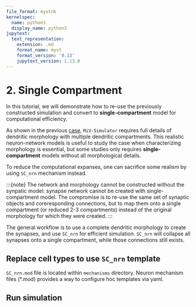 ```yaml
---
file_format: mystnb
kernelspec:
  name: python3
  display_name: python3
jupytext:
  text_representation:
    extension: .md
    format_name: myst
    format_version: '0.13'
    jupytext_version: 1.13.8
---
```


# 2. Single Compartment

In this tutorial, we will demonstrate how to re-use the previously constructed simulation and convert to **single-compartment** model for computational efficiency.

As shown in the previous [case](constructing_a_network_model.md), `MiV-Simulator` requires full details of dendritic morphology with multiple dendritic compartments. This realistic neuron-network models is useful to study the case when characterizing morphology is essential, but some studies only requires **single-compartment** models without all morphological details.

To reduce the computational expanses, one can sacrifice some realism by using `SC_nrn` mechanism instead.

:::{note}
The network and morphology cannot be constructed without the synpatic model: synapse network cannot be created with single-compartment model. The compromise is to re-use the same set of synaptic objects and coreresponding connections, but to map them onto a single compartment (or reduced 2-3 compartments) instead of the original morphology for which they were created.
:::

The general workflow is to use a complete dendritic morphology to create the synapses, and use `SC_nrn` for efficient simulation. `SC_nrn` will collapse all synapses onto a single compartment, while those connections still exists.

## Replace cell types to use `SC_nrn` template

`SC_nrn.mod` file is located within `mechanisms` directory. Neuron mechanism files (*.mod) provides a way to configure hoc templates via yaml.

## Run simulation

